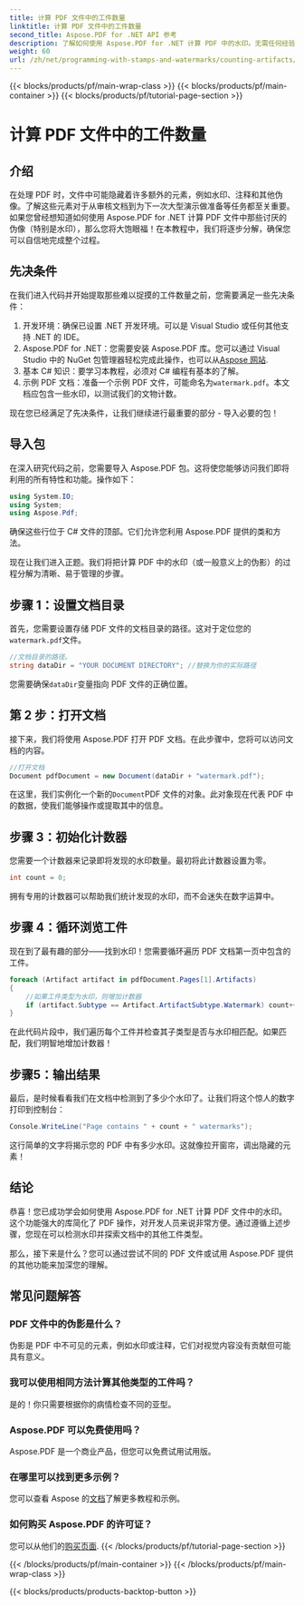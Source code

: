 ```yaml
---
title: 计算 PDF 文件中的工件数量
linktitle: 计算 PDF 文件中的工件数量
second_title: Aspose.PDF for .NET API 参考
description: 了解如何使用 Aspose.PDF for .NET 计算 PDF 中的水印。无需任何经验的初学者的分步指南。
weight: 60
url: /zh/net/programming-with-stamps-and-watermarks/counting-artifacts/
---
```


{{< blocks/products/pf/main-wrap-class >}}
{{< blocks/products/pf/main-container >}}
{{< blocks/products/pf/tutorial-page-section >}}

# 计算 PDF 文件中的工件数量

## 介绍

在处理 PDF 时，文件中可能隐藏着许多额外的元素，例如水印、注释和其他伪像。了解这些元素对于从审核文档到为下一次大型演示做准备等任务都至关重要。如果您曾经想知道如何使用 Aspose.PDF for .NET 计算 PDF 文件中那些讨厌的伪像（特别是水印），那么您将大饱眼福！在本教程中，我们将逐步分解，确保您可以自信地完成整个过程。 

## 先决条件

在我们进入代码并开始提取那些难以捉摸的工件数量之前，您需要满足一些先决条件：

1. 开发环境：确保已设置 .NET 开发环境。可以是 Visual Studio 或任何其他支持 .NET 的 IDE。
2. Aspose.PDF for .NET：您需要安装 Aspose.PDF 库。您可以通过 Visual Studio 中的 NuGet 包管理器轻松完成此操作，也可以从[Aspose 网站](https://releases.aspose.com/pdf/net/).
3. 基本 C# 知识：要学习本教程，必须对 C# 编程有基本的了解。
4. 示例 PDF 文档：准备一个示例 PDF 文件，可能命名为`watermark.pdf`。本文档应包含一些水印，以测试我们的文物计数。

现在您已经满足了先决条件，让我们继续进行最重要的部分 - 导入必要的包！

## 导入包

在深入研究代码之前，您需要导入 Aspose.PDF 包。这将使您能够访问我们即将利用的所有特性和功能。操作如下：

```csharp
using System.IO;
using System;
using Aspose.Pdf;
```

确保这些行位于 C# 文件的顶部。它们允许您利用 Aspose.PDF 提供的类和方法。 

现在让我们进入正题。我们将把计算 PDF 中的水印（或一般意义上的伪影）的过程分解为清晰、易于管理的步骤。

## 步骤 1：设置文档目录

首先，您需要设置存储 PDF 文件的文档目录的路径。这对于定位您的`watermark.pdf`文件。

```csharp
//文档目录的路径。
string dataDir = "YOUR DOCUMENT DIRECTORY"; //替换为你的实际路径
```

您需要确保`dataDir`变量指向 PDF 文件的正确位置。 

## 第 2 步：打开文档

接下来，我们将使用 Aspose.PDF 打开 PDF 文档。在此步骤中，您将可以访问文档的内容。

```csharp
//打开文档
Document pdfDocument = new Document(dataDir + "watermark.pdf");
```

在这里，我们实例化一个新的`Document`PDF 文件的对象。此对象现在代表 PDF 中的数据，使我们能够操作或提取其中的信息。

## 步骤 3：初始化计数器

您需要一个计数器来记录即将发现的水印数量。最初将此计数器设置为零。

```csharp
int count = 0;
```

拥有专用的计数器可以帮助我们统计发现的水印，而不会迷失在数字运算中。

## 步骤 4：循环浏览工件

现在到了最有趣的部分——找到水印！您需要循环遍历 PDF 文档第一页中包含的工件。

```csharp
foreach (Artifact artifact in pdfDocument.Pages[1].Artifacts)
{
    //如果工件类型为水印，则增加计数器
    if (artifact.Subtype == Artifact.ArtifactSubtype.Watermark) count++;
}
```

在此代码片段中，我们遍历每个工件并检查其子类型是否与水印相匹配。如果匹配，我们明智地增加计数器！

## 步骤5：输出结果

最后，是时候看看我们在文档中检测到了多少个水印了。让我们将这个惊人的数字打印到控制台：

```csharp
Console.WriteLine("Page contains " + count + " watermarks");
```

这行简单的文字将揭示您的 PDF 中有多少水印。这就像拉开窗帘，调出隐藏的元素！

## 结论 

恭喜！您已成功学会如何使用 Aspose.PDF for .NET 计算 PDF 文件中的水印。这个功能强大的库简化了 PDF 操作，对开发人员来说非常方便。通过遵循上述步骤，您现在可以检测水印并探索文档中的其他工件类型。

那么，接下来是什么？您可以通过尝试不同的 PDF 文件或试用 Aspose.PDF 提供的其他功能来加深您的理解。 

## 常见问题解答

### PDF 文件中的伪影是什么？  
伪影是 PDF 中不可见的元素，例如水印或注释，它们对视觉内容没有贡献但可能具有意义。

### 我可以使用相同方法计算其他类型的工件吗？  
是的！你只需要根据你的病情检查不同的亚型。

### Aspose.PDF 可以免费使用吗？  
Aspose.PDF 是一个商业产品，但您可以免费试用试用版。 

### 在哪里可以找到更多示例？  
您可以查看 Aspose 的[文档](https://reference.aspose.com/pdf/net/)了解更多教程和示例。

### 如何购买 Aspose.PDF 的许可证？  
您可以从他们的[购买页面](https://purchase.aspose.com/buy).
{{< /blocks/products/pf/tutorial-page-section >}}

{{< /blocks/products/pf/main-container >}}
{{< /blocks/products/pf/main-wrap-class >}}

{{< blocks/products/products-backtop-button >}}
